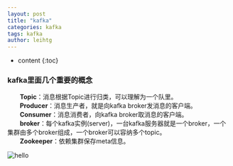 ```yaml
---
layout: post
title: "kafka"
categories: kafka
tags: kafka
author: leihtg
---
```


* content
{:toc}

###  kafka里面几个重要的概念

　　**Topic**：消息根据Topic进行归类，可以理解为一个队里。  
　　**Producer**：消息生产者，就是向kafka broker发消息的客户端。  
　　**Consumer**：消息消费者，向kafka broker取消息的客户端。  
　　**broker**：每个kafka实例(server)，一台kafka服务器就是一个broker，一个集群由多个broker组成，一个broker可以容纳多个topic。  
　　**Zookeeper**：依赖集群保存meta信息。  

![hello]({{site.baseurl}}/assets/a.jpg)